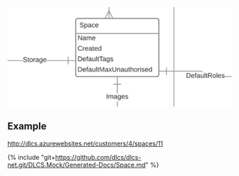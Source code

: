 ![](./space.png)

## Example

http://dlcs.azurewebsites.net/customers/4/spaces/11

{% include "git+https://github.com/dlcs/dlcs-net.git/DLCS.Mock/Generated-Docs/Space.md" %}

